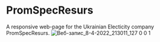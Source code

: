 # PromSpecResurs
A responsive web-page for the Ukrainian Electicity company PromSpecResurs.
![Веб-запис_8-4-2022_213011_127 0 0 1](https://user-images.githubusercontent.com/87814580/162500669-f6d096d9-2577-49e2-8968-7544e057933b.jpeg)
